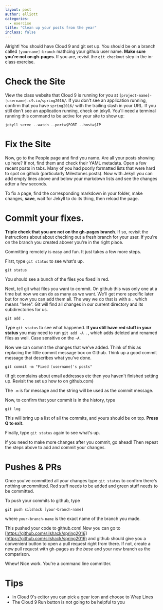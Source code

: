```yaml
---
layout: post
author: elliott
categories:
  - exercise
title: "Clean up your posts from the year"
inclass: false
---
```


Alright!  You should have Cloud 9 and git set up.  You should be on a branch called `[yourname]-branch` mathcing your github user name. **Make sure you're not on gh-pages**.  If you are, revisit the `git checkout` step in the in-class exercise.

# Check the Site

View the class website that Cloud 9 is running for you at `[project-name]-[username].c9.io/spring2016/`.  If you don't see an application running, confirm that you have `spring2016/` with the trailing slash in your URL.  If you still don't see an application running, check on jekyll.  You'll need a terminal running this command to be active for your site to show up:

```
jekyll serve --watch --port=$PORT --host=$IP
```

# Fix the Site

Now, go to the People page and find you name.  Are all your posts showing up here?  If not, find them and check their YAML metadata.  Open a few recent posts in tabs.  Many of you had poorly formatted lists that were hard to spot on github (particularly Milestones posts).  Now with Jekyll you can add empty lines above and below your markdown lists and see the changes adter a few seconds.  

To fix a page, find the corresponding markdown in your folder, make changes, **save**, wait for Jekyll to do its thing, then reload the page.

# Commit your fixes.

**Triple check that you are not on the gh-pages branch**.  If so, revisit the instructions about about checking out a fresh branch for your user.  If you're on the branch you created abover you're in the right place.

Committing remotely is easy and fun.  It just takes a few more steps.

First, type `git status` to see what's up.

```
git status
```

You should see a bunch of the files you fixed in red.

Next, tell git what files you want to commit.  On github this was only one at a time but now we can do as many as we want.  We'll get more specific later but for now you can add them all.  The way we do that is with a `.` which means "here".  Git will find all changes in our current directory and its subdirectories for us.

```
git add .
```

Type `git status` to see what happened. **If you still have red stuff in your status** you may need to run `git add -A .`, which adds deleted and renamed files as well.  Case sensitive on the `-A`.

Now we can commit the changes that we've added.  Think of this as replacing the little commit message box on Github.  Think up a good commit message that describes what you've done.

```
git commit -m "Fixed [username]'s posts"
```

(If git complains about email addresses etc then you haven't finished setting up.  Revisit the set up how to on github.com)

The `-m` is for message and the string will be used as the commit message.

Now, to confirm that your commit is in the history, type

```
git log
```

This will bring up a list of all the commits, and yours should be on top.  **Press Q to exit**. 

Finally, type `git status` again to see what's up.

If you need to make more changes after you commit, go ahead!  Then repeat the steps above to add and commit your changes.

# Pushes & PRs

Once you've committed all your changes type `git status` to confirm there's nothing uncommitted.  Red stuff needs to be added and green stuff needs to be committed.

To push your commits to github, type

```
git push silshack [your-branch-name]
```

where `your-branch-name` is the exact name of the branch you made.

This pushed your code to github.com!  Now you can go to [https://github.com/silshack/spring2016](https://github.com/silshack/spring2016) and github should give you a convenient button to open a pull request right from there.  If not, create a new pull request with gh-pages as the *base* and your new branch as the comparison.

Whew!  Nice work.  You're a command line committer.

# Tips

* In Cloud 9's editor you can pick a gear icon and choose to Wrap Lines
* The Cloud 9 Run button is not going to be helpful to you
